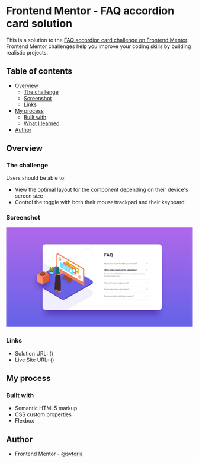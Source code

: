 # Frontend Mentor - FAQ accordion card solution

This is a solution to the [FAQ accordion card challenge on Frontend Mentor](https://www.frontendmentor.io/challenges/pricing-component-with-toggle-8vPwRMIC/hub/pricing-component-with-toggle-9LS-Rr21l). Frontend Mentor challenges help you improve your coding skills by building realistic projects. 

## Table of contents

- [Overview](#overview)
  - [The challenge](#the-challenge)
  - [Screenshot](#screenshot)
  - [Links](#links)
- [My process](#my-process)
  - [Built with](#built-with)
  - [What I learned](#what-i-learned)
- [Author](#author)

## Overview

### The challenge

Users should be able to:

- View the optimal layout for the component depending on their device's screen size
- Control the toggle with both their mouse/trackpad and their keyboard

### Screenshot

![Screenshot Web](./design/desktop-design.jpg)

### Links

- Solution URL: ()
- Live Site URL: ()

## My process

### Built with

- Semantic HTML5 markup
- CSS custom properties
- Flexbox

## Author

- Frontend Mentor - [@svtoria](https://www.frontendmentor.io/profile/svtoria)
